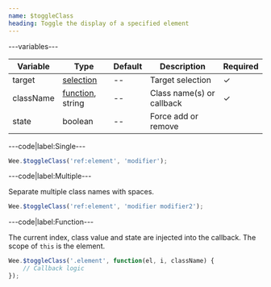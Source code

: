 ```yaml
---
name: $toggleClass
heading: Toggle the display of a specified element
---
```


---variables---

| Variable | Type | Default | Description | Required |
| -- | -- | -- | -- | -- |
| target | [selection](/script#selection) | -- | Target selection | ✓ |
| className | [function](/script/#functions), string  | -- | Class name(s) or callback | ✓ |
| state | boolean | -- | Force add or remove ||

---code|label:Single---

```javascript
Wee.$toggleClass('ref:element', 'modifier');
```

---code|label:Multiple---

Separate multiple class names with spaces.

```javascript
Wee.$toggleClass('ref:element', 'modifier modifier2');
```

---code|label:Function---

The current index, class value and state are injected into the callback. The scope of ```this``` is the element.

```javascript
Wee.$toggleClass('.element', function(el, i, className) {
    // Callback logic
});
```